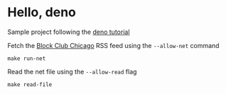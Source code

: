# Hello, deno

Sample project following the [deno tutorial](https://deno.land/manual@v1.20.4/getting_started/first_steps)

Fetch the [Block Club Chicago](https://blockclubchicago.org/) RSS feed using the `--allow-net` command

```
make run-net
```

Read the net file using the `--allow-read` flag

```
make read-file
```


